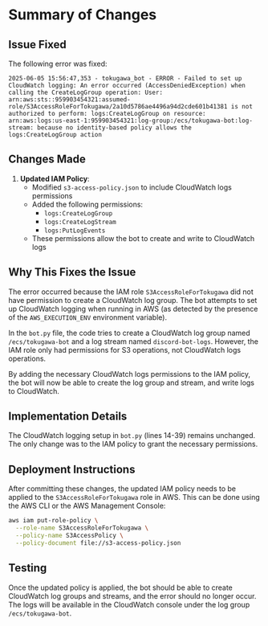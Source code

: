 # Summary of Changes

## Issue Fixed

The following error was fixed:
```
2025-06-05 15:56:47,353 - tokugawa_bot - ERROR - Failed to set up CloudWatch logging: An error occurred (AccessDeniedException) when calling the CreateLogGroup operation: User: arn:aws:sts::959903454321:assumed-role/S3AccessRoleForTokugawa/2a10d5786ae4496a94d2cde601b41381 is not authorized to perform: logs:CreateLogGroup on resource: arn:aws:logs:us-east-1:959903454321:log-group:/ecs/tokugawa-bot:log-stream: because no identity-based policy allows the logs:CreateLogGroup action
```

## Changes Made

1. **Updated IAM Policy**:
   - Modified `s3-access-policy.json` to include CloudWatch logs permissions
   - Added the following permissions:
     - `logs:CreateLogGroup`
     - `logs:CreateLogStream`
     - `logs:PutLogEvents`
   - These permissions allow the bot to create and write to CloudWatch logs

## Why This Fixes the Issue

The error occurred because the IAM role `S3AccessRoleForTokugawa` did not have permission to create a CloudWatch log group. The bot attempts to set up CloudWatch logging when running in AWS (as detected by the presence of the `AWS_EXECUTION_ENV` environment variable).

In the `bot.py` file, the code tries to create a CloudWatch log group named `/ecs/tokugawa-bot` and a log stream named `discord-bot-logs`. However, the IAM role only had permissions for S3 operations, not CloudWatch logs operations.

By adding the necessary CloudWatch logs permissions to the IAM policy, the bot will now be able to create the log group and stream, and write logs to CloudWatch.

## Implementation Details

The CloudWatch logging setup in `bot.py` (lines 14-39) remains unchanged. The only change was to the IAM policy to grant the necessary permissions.

## Deployment Instructions

After committing these changes, the updated IAM policy needs to be applied to the `S3AccessRoleForTokugawa` role in AWS. This can be done using the AWS CLI or the AWS Management Console:

```bash
aws iam put-role-policy \
  --role-name S3AccessRoleForTokugawa \
  --policy-name S3AccessPolicy \
  --policy-document file://s3-access-policy.json
```

## Testing

Once the updated policy is applied, the bot should be able to create CloudWatch log groups and streams, and the error should no longer occur. The logs will be available in the CloudWatch console under the log group `/ecs/tokugawa-bot`.